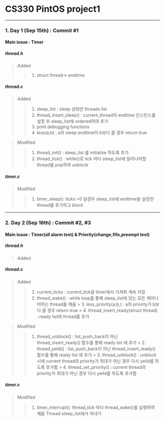 CS330 PintOS project1
====================

----
### 1. Day 1  (Sep 15th) : Commit #1 
#### Main issue : Timer  
#####    thread.h
>   Added
>   >   1.  struct thread-> endtime  

#####    thread.c
>   Added
>   >   1.  sleep_list : sleep 상태안 threads list
>   >   2.  thread_insert_sleep() : current_thread의 endtime 인스턴스를 설정 후 sleep_list에 ordered하여 추가 
>   >   3.  print debugging functions     
>   >   4.  less(a,b) : a의 sleep endtime이 b보다 클 경우 return true  

>   Modified
>   >   1.  thread_init() : sleep_list 를 initialize 하도록 추가  
>   >   2.  thread_tick() : while()로 tick 마다 sleep_list에 일어나야할 thread를 pop하여 unblock    

#####    timer.c    
>   Modified    
>    >  1.  timer_sleep():  ticks >0 일경우 sleep_list에 endtime을 설정한 thread를 추가하고 block    

----

### 2. Day 2  (Sep 16th) : Commit #2, #3
#### Main issue : Timer(all alarm test) & Priority(change,fifo,preempt test)
#####    thread.h
>   Added

#####    thread.c
>   Added
>   >   1.  current_ticks : current_tick을 timer에서 가져와 계속 저장
>   >   2.	thread_wake()	:	while loop를 통해 sleep_list에 있는 모든 깨어나야하는 thread를 깨움
>		>		3.	less_priority(a,b,) : a의 priority가 b보다 클 경우 return true 
>		>		4.	thread_insert_ready(struct thread)	:	ready list에 thread를 추가

>   Modified
>   >   1.	thread_unblock()	:	list_push_back이 아닌 thread_insert_ready() 함수를 통해 ready list 에 추가
>		>		2.	thread_yeild()	:	list_push_back이 아닌 thread_insert_ready() 함수를 통해 ready list 에 추가
>		>		3. 	thread_unblock()	: unblock시에 current thread의 priority가 최대가 아닌 경우 다시 yeild를 하도록 추가함
>		>		4.	thread_set_priority()	:	 current thread의 priority가 최대가 아닌 경우 다시 yeild를 하도록 추가함

#####    timer.c    
>   Modified    
>    >  1.  timer_interrupt():  thread_tick 마다 thread_wake()를 실행하여 깨울 Thread sleep_list에서 꺼내기 
